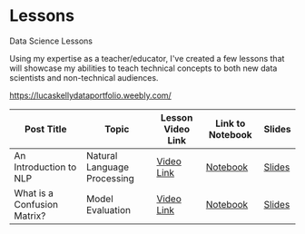 # Lessons

Data Science Lessons

Using my expertise as a teacher/educator, I've created a few lessons that will showcase my abilities to teach technical concepts to both new data scientists and non-technical audiences. 

https://lucaskellydataportfolio.weebly.com/
 

| **Post Title** | **Topic** | **Lesson Video Link** | **Link to Notebook** | **Slides**
| ---------- | ----------- | --------------- | ---------------------------- | ---------- |
| An Introduction to NLP          | Natural Language Processing           | [Video Link](https://www.youtube.com/watch?v=u7cQt1AETSQ&t=4s) | [Notebook](https://github.com/lucaskelly49/Lessons/blob/master/IntrotoNLP/Workbook_Lesson.ipynb) | [Slides](https://github.com/lucaskelly49/Lessons/blob/master/IntrotoNLP/ExploringTextDataAnintroductiontoNLP.pdf)
| What is a Confusion Matrix?          | Model Evaluation           | [Video Link]() | [Notebook](https://github.com/lucaskelly49/Lessons/blob/master/ConfusionMatrix/ConfusionMatrixLesson.ipynb) | [Slides]()
